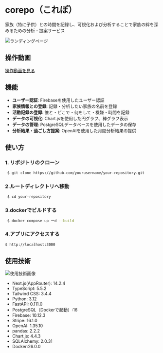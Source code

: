 # corepo（これぽ）
家族（特に子供）との時間を記録し、可視化および分析することで家族の絆を深めるための分析・提案サービス

![ランディングページ](https://github.com/user-attachments/assets/39c0327b-43a2-4d59-bf1d-4f83cebed3fb)
<!-- ![ダッシュボード画面①](https://github.com/user-attachments/assets/01203c0a-cc96-48da-8d92-76ad4ff8ae69)
![ダッシュボード画面②](https://github.com/user-attachments/assets/f2cef917-3196-4bf2-9f95-1dfa150c891d)
![ダッシュボード画面③](https://github.com/user-attachments/assets/25b3746f-8e9a-4068-af57-82bce097e19a) -->

## 操作動画

[操作動画を見る](https://github.com/user-attachments/assets/9fb08019-1b66-4399-9c36-c1701a1ebcef)

## 機能

- **ユーザー認証**: Firebaseを使用したユーザー認証
- **家族情報との登録**: 記録・分析したい家族の名前を登録
- **活動記録の登録**: 誰と・どこで・何をして・機嫌・時間を記録
- **データの可視化**: Chart.jsを使用した円グラフ、棒グラフ表示
- **データの管理**: PostgreSQLデータベースを使用したデータの保存
- **分析結果・過ごし方提案**: OpenAIを使用した月間分析結果の提供


## 使い方

### 1. リポジトリのクローン
```sh 
 $ git clone https://github.com/yourusername/your-repository.git
```
### 2.ルートディレクトリへ移動
```sh
 $ cd your-repository
```
### 3.dockerでビルドする
```sh
 $ docker compose up ーd --build
```
### 4.アプリにアクセスする
```sh
$ http://localhost:3000
```

## 使用技術
![使用技術画像](https://github.com/user-attachments/assets/c0de1999-fd2a-4cd4-a398-301de777be37)

 - Next.js(AppRouter): 14.2.4
 - TypeScript: 5.5.2
 - Tailwind CSS: 3.4.4
 - Python: 3.12
 - FastAPI: 0.111.0
 - PostgreSQL（Dockerで起動）:16
 - Firebase: 10.12.3
 - Stripe: 16.1.0
 - OpenAI: 1.35.10
 - pandas: 2.2.2
 - Chart.js: 4.4.3
 - SQLAlchemy: 2.0.31
 - Docker:26.0.0
 <!-- - aws: -->

<!-- ## システム構成
![アーキテクチャ図](path_to_your_aws_image.png) -->